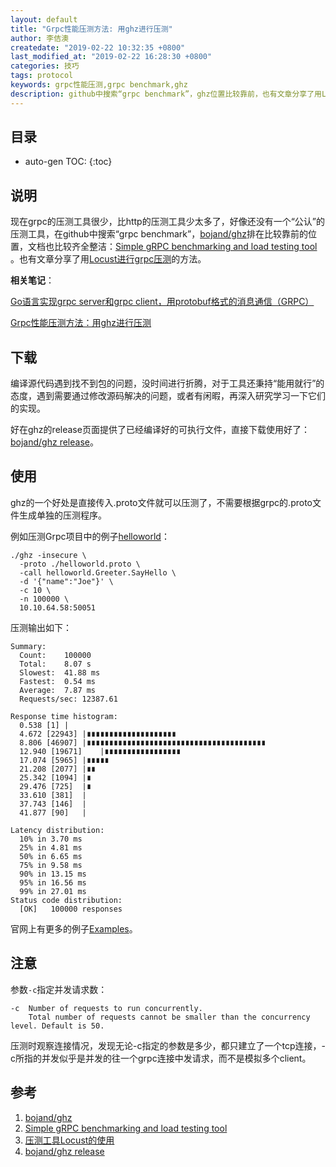 ```yaml
---
layout: default
title: "Grpc性能压测方法: 用ghz进行压测"
author: 李佶澳
createdate: "2019-02-22 10:32:35 +0800"
last_modified_at: "2019-02-22 16:28:30 +0800"
categories: 技巧
tags: protocol
keywords: grpc性能压测,grpc benchmark,ghz
description: github中搜索“grpc benchmark”，ghz位置比较靠前，也有文章分享了用Locust进行grpc压测的方法
---
```


## 目录
* auto-gen TOC:
{:toc}

## 说明

现在grpc的压测工具很少，比http的压测工具少太多了，好像还没有一个“公认”的压测工具，在github中搜索“grpc benchmark”，[bojand/ghz][1]排在比较靠前的位置，文档也比较齐全整洁：[Simple gRPC benchmarking and load testing tool ][2]。也有文章分享了用[Locust进行grpc压测][3]的方法。

**相关笔记**：

[Go语言实现grpc server和grpc client，用protobuf格式的消息通信（GRPC）](https://www.lijiaocn.com/%E6%8A%80%E5%B7%A7/2019/01/02/go-grpc-usage.html)

[Grpc性能压测方法：用ghz进行压测](https://www.lijiaocn.com/%E6%8A%80%E5%B7%A7/2019/02/22/grpc-benchmark-method.html)

## 下载

编译源代码遇到找不到包的问题，没时间进行折腾，对于工具还秉持“能用就行”的态度，遇到需要通过修改源码解决的问题，或者有闲暇，再深入研究学习一下它们的实现。

好在ghz的release页面提供了已经编译好的可执行文件，直接下载使用好了：[bojand/ghz release][4]。

## 使用

ghz的一个好处是直接传入.proto文件就可以压测了，不需要根据grpc的.proto文件生成单独的压测程序。

例如压测Grpc项目中的例子[helloworld](https://www.lijiaocn.com/%E6%8A%80%E5%B7%A7/2019/01/02/go-grpc-usage.html#grpc%E9%80%9A%E4%BF%A1%E7%A4%BA%E4%BE%8B)：

```
./ghz -insecure \
  -proto ./helloworld.proto \
  -call helloworld.Greeter.SayHello \
  -d '{"name":"Joe"}' \
  -c 10 \
  -n 100000 \
  10.10.64.58:50051
```

压测输出如下：

```
Summary:
  Count:	100000
  Total:	8.07 s
  Slowest:	41.88 ms
  Fastest:	0.54 ms
  Average:	7.87 ms
  Requests/sec:	12387.61

Response time histogram:
  0.538 [1]	|
  4.672 [22943]	|∎∎∎∎∎∎∎∎∎∎∎∎∎∎∎∎∎∎∎∎
  8.806 [46907]	|∎∎∎∎∎∎∎∎∎∎∎∎∎∎∎∎∎∎∎∎∎∎∎∎∎∎∎∎∎∎∎∎∎∎∎∎∎∎∎∎
  12.940 [19671]	|∎∎∎∎∎∎∎∎∎∎∎∎∎∎∎∎∎
  17.074 [5965]	|∎∎∎∎∎
  21.208 [2077]	|∎∎
  25.342 [1094]	|∎
  29.476 [725]	|∎
  33.610 [381]	|
  37.743 [146]	|
  41.877 [90]	|

Latency distribution:
  10% in 3.70 ms
  25% in 4.81 ms
  50% in 6.65 ms
  75% in 9.58 ms
  90% in 13.15 ms
  95% in 16.56 ms
  99% in 27.01 ms
Status code distribution:
  [OK]   100000 responses
```

官网上有更多的例子[Examples](https://ghz.sh/docs/example_call)。

## 注意

参数`-c`指定并发请求数：

```
-c  Number of requests to run concurrently.
    Total number of requests cannot be smaller than the concurrency level. Default is 50.
```

压测时观察连接情况，发现无论-c指定的参数是多少，都只建立了一个tcp连接，-c所指的并发似乎是并发的往一个grpc连接中发请求，而不是模拟多个client。

## 参考

1. [bojand/ghz][1]
2. [Simple gRPC benchmarking and load testing tool ][2]
3. [压测工具Locust的使用][3]
4. [bojand/ghz release][4]

[1]: https://github.com/bojand/ghz "bojand/ghz"
[2]: https://ghz.sh/ "Simple gRPC benchmarking and load testing tool "
[3]: https://www.cnblogs.com/zhaoxd07/p/7467291.html "压测工具Locust的使用"
[4]: https://github.com/bojand/ghz/releases "bojand/ghz release"

